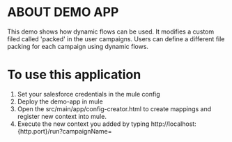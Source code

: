 ABOUT DEMO APP
==============

This demo shows how dynamic flows can be used. It modifies a custom filed called 'packed' in the user campaigns. Users
can define a different file packing for each campaign using dynamic flows.

To use this application
=======================

1) Set your salesforce credentials in the mule config
2) Deploy the demo-app in mule
3) Open the src/main/app/config-creator.html to create mappings and register new context into mule.
4) Execute the new context you added by typing http://localhost:{http.port}/run?campaignName=<your campaign>

